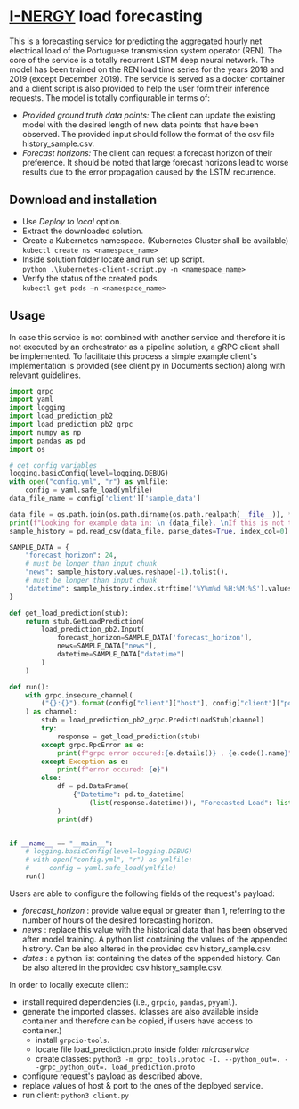 # [I-NERGY](https://www.i-nergy.eu/) load forecasting

This is a forecasting service for predicting the aggregated hourly net electrical load of the Portuguese transmission system operator (REN). The core of the service is a totally recurrent LSTM deep neural network. The model has been trained on the REN load time series for the years 2018 and 2019 (except December 2019). The service is served as a docker container and a client script is also provided to help the user form their inference requests. The model is totally configurable in terms of:

* *Provided ground truth data points:* The client can update the existing model with the desired length of new data points that have been observed. The provided input should follow the format of the csv file history_sample.csv.
* *Forecast horizons:* The client can request a forecast horizon of their preference. It should be noted that large forecast horizons lead to worse results due to the error propagation caused by the LSTM recurrence. 

## Download and installation

* Use *Deploy to local* option.
* Extract the downloaded solution.
* Create a Kubernetes namespace. (Kubernetes Cluster shall be available)  
`
kubectl create ns <namespace_name>
`
* Inside solution folder locate and run set up script.  
`
python .\kubernetes-client-script.py -n <namespace_name>
`
* Verify the status of the created pods.  
`
kubectl get pods –n <namespace_name>
`

## Usage

In case this service is not combined with another service and therefore it is not executed by an orchestrator as a pipeline solution, a gRPC client shall be implemented. To facilitate this process a simple example client's implementation is provided (see client.py in Documents section) along with relevant guidelines.

```python
import grpc
import yaml
import logging
import load_prediction_pb2
import load_prediction_pb2_grpc
import numpy as np
import pandas as pd
import os

# get config variables
logging.basicConfig(level=logging.DEBUG)
with open("config.yml", "r") as ymlfile:
    config = yaml.safe_load(ymlfile)
data_file_name = config['client']['sample_data']

data_file = os.path.join(os.path.dirname(os.path.realpath(__file__)), *data_file_name.split("/"))
print(f"Looking for example data in: \n {data_file}. \nIf this is not the case modify config.yml file accordingly. ")
sample_history = pd.read_csv(data_file, parse_dates=True, index_col=0)

SAMPLE_DATA = {
    "forecast_horizon": 24,
    # must be longer than input chunk
    "news": sample_history.values.reshape(-1).tolist(),
    # must be longer than input chunk
    "datetime": sample_history.index.strftime('%Y%m%d %H:%M:%S').values.tolist()
}

def get_load_prediction(stub):
    return stub.GetLoadPrediction(
        load_prediction_pb2.Input(
            forecast_horizon=SAMPLE_DATA['forecast_horizon'],
            news=SAMPLE_DATA["news"],
            datetime=SAMPLE_DATA["datetime"]
        )
    )

def run():
    with grpc.insecure_channel(
        ("{}:{}").format(config["client"]["host"], config["client"]["port"])
    ) as channel:
        stub = load_prediction_pb2_grpc.PredictLoadStub(channel)
        try:
            response = get_load_prediction(stub)
        except grpc.RpcError as e:
            print(f"grpc error occured:{e.details()} , {e.code().name}")
        except Exception as e:
            print(f"error occured: {e}")
        else:
            df = pd.DataFrame(
                {"Datetime": pd.to_datetime(
                    (list(response.datetime))), "Forecasted Load": list(response.load)},
            )
            print(df)


if __name__ == "__main__":
    # logging.basicConfig(level=logging.DEBUG)
    # with open("config.yml", "r") as ymlfile:
    #     config = yaml.safe_load(ymlfile)
    run()

```

Users are able to configure the following fields of the request's payload:

* *forecast_horizon* : provide value equal or greater than 1, referring to the number of hours of the desired forecasting horizon.
* *news* : replace this value with the historical data that has been observed after model training. A python list containing the values of the appended histrory. Can be also altered in the provided csv history_sample.csv.
* *dates* : a python list containing the dates of the appended history. Can be also altered in the provided csv history_sample.csv.

In order to locally execute client:

* install required dependencies (i.e., `grpcio`, `pandas`, `pyyaml`).
* generate the imported classes. (classes are also available inside container and therefore can be copied, if users have access to container.)
  * install `grpcio-tools`.
  * locate file load_prediction.proto inside folder *microservice*
  * create classes: `python3 -m grpc_tools.protoc -I. --python_out=. --grpc_python_out=. load_prediction.proto`
* configure request's payload as described above.
* replace values of host & port to the ones of the deployed service.
* run client: `python3 client.py`
